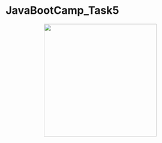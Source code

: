 # JavaBootCamp_Task5
<p align="center">
  <img src="https://github.com/muratalarcin/gif/blob/master/untitled.gif" width="300" height="auto">
</p>
